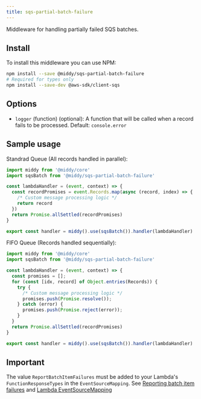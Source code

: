 ```yaml
---
title: sqs-partial-batch-failure
---
```


Middleware for handling partially failed SQS batches.

## Install

To install this middleware you can use NPM:

```bash npm2yarn
npm install --save @middy/sqs-partial-batch-failure
# Required for types only
npm install --save-dev @aws-sdk/client-sqs
```

## Options

- `logger` (function) (optional): A function that will be called when a record fails to be processed. Default: `console.error`

## Sample usage

Standrad Queue (All records handled in parallel):

```javascript
import middy from '@middy/core'
import sqsBatch from '@middy/sqs-partial-batch-failure'

const lambdaHandler = (event, context) => {
  const recordPromises = event.Records.map(async (record, index) => {
    /* Custom message processing logic */
    return record
  })
  return Promise.allSettled(recordPromises)
}

export const handler = middy().use(sqsBatch()).handler(lambdaHandler)
```

FIFO Queue (Records handled sequentially):

```javascript
import middy from '@middy/core'
import sqsBatch from '@middy/sqs-partial-batch-failure'

const lambdaHandler = (event, context) => {
  const promises = [];
  for (const [idx, record] of Object.entries(Records)) {
    try {
      /* Custom message processing logic */
      promises.push(Promise.resolve());
    } catch (error) {
      promises.push(Promise.reject(error));
    }
  }
  return Promise.allSettled(recordPromises)
}

export const handler = middy().use(sqsBatch()).handler(lambdaHandler)
```

## Important

The value `ReportBatchItemFailures` must be added to your Lambda's `FunctionResponseTypes` in the `EventSourceMapping`. See [Reporting batch item failures](https://docs.aws.amazon.com/lambda/latest/dg/with-sqs.html#services-sqs-batchfailurereporting) and [Lambda EventSourceMapping](https://docs.aws.amazon.com/AWSCloudFormation/latest/UserGuide/aws-resource-lambda-eventsourcemapping.html)
